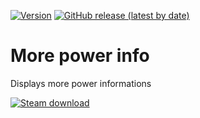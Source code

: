 [![Version](https://img.shields.io/badge/Rimworld-1.4-green.svg)](http://rimworldgame.com/)
[![GitHub release (latest by date)](https://img.shields.io/github/v/release/angelolocritani/Rimworld-MorePowerInfo)](https://github.com/angelolocritani/Rimworld-MorePowerInfo/releases/latest)

# More power info
Displays more power informations

[![Steam download](https://img.shields.io/steam/downloads/2906529763?logo=steam)](https://steamcommunity.com/sharedfiles/filedetails/?id=2906529763)
